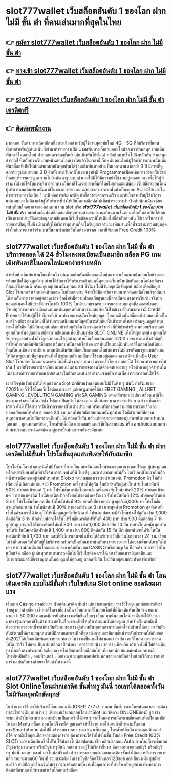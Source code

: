 # slot777wallet เว็บสล็อตอันดับ 1 ของโลก ฝาก ไม่มี ขั้น ต่ํา  ที่คนเล่นมากที่สุดในไทย

## 👉 [สมัคร slot777wallet เว็บสล็อตอันดับ 1 ของโลก ฝาก ไม่มี ขั้น ต่ํา](https://slot777wallet.com/)
## 👉 [ทางเข้า slot777wallet เว็บสล็อตอันดับ 1 ของโลก ฝาก ไม่มี ขั้น ต่ํา](https://slot777wallet.com/)
## 👉 [slot777wallet เว็บสล็อตอันดับ 1 ของโลก ฝาก ไม่มี ขั้น ต่ํา เครดิตฟรี](https://slot777wallet.com/)
## 👉 [ติดต่อพนักงาน](https://slot777wallet.com/)


ฝากถอน ขั้นต่ำ  ทางเลือกอีกหนึ่งทางเลือกสำหรับผู้ใช้งานยุคสมัยใหม่ 4G – 5G ที่มีบริการที่แสนพิเศษสำหรับผู้เล่นพนันที่เข้ามาทำรายการเปิด Userกับทางเว็บเกมออนไลน์ของเราร่วมสนุก เกมเดิมพันคาสิโนออนไลน์ ฝากถอนเครดิตขขั้นต่ำ เล่นเดิมพันได้ตั้งแต่ หลักสิบบาทขึ้นไปถึงหลักพัน ร่วมสนุก สำราญใจได้กับทางเว็บเกมพนันออนไลน์เราได้แล้วในเวลานี้เว็บพนันออนไลน์ผู้ให้บริการเกมพนันเดิมพันสล็อตที่เปิดให้นักเล่นเกมพนันทุกท่านได้ร่วมเดิมพันมาอย่างเป็นเวลานานมากกว่า 3 ปี มีภาพที่ดูสมจริง รูปแบบระบบ 3 D
อีกทั้งทางเว็บคาสิโนของเรายังมี Programmerมืออาชีพการสร้างเว็บไซต์ที่คอยบริการและดูแล  รวมไปถึงพัฒนารูปแบบตัวเกมให้มีให้มีความน่าใช้งานอยู่ตลอดเวลา เพื่อให้ผู้ที่เข้ามาใช้งานได้รับการบริการจากทางเว็บคาสิโนเราอย่างเต็มที่โดยไม่ขาดแม้แต่น้อย เว็บสล็อตออนไลน์ผู้บริการเกมเดิมพันพนันคาสิโนของทางค่ายเกม casioของทางเรานั้นยังเป็นระบบ AUTOใช้เวลาในการทำรายการไม่เกิน 1 นาที ต่อการเติมเครดิต นับได้ว่าสะดวกรวดเร็ว และทันใจสำหรับผู้ใช้บริการแน่นอนและไม่ต้องแจ้งผู้ให้บริการที่ทำให้เสียโอกาสอีกต่อไปเมื่อทำรายการฝากงินกับนักพนัน
เซียนพนันที่สนใจอยากจะลองเล่นเกม เกม slot  หรือ ***slot777wallet เว็บสล็อตอันดับ 1 ของโลก ฝาก ไม่มี ขั้น ต่ํา*** เกมพนันเดิมพันสล็อตสมาชิกทุกท่านสามารถลงทะเบียนตามขั้นตอนเพื่อเป็นสมาชิกได้เลยเพียงกรอกประวัติและข้อมูลตามขั้นตอนที่เว็บไซต์ของเรามีให้เพียงไม่กี่ลำดับเท่านั้น ใช้เวลาในการทำรายการเปิดยูสไม่ถึง 3 นาทีผู้ใช้บริการทุกท่านก็จะได้รับยูสเซอร์และรหัสผ่านเพื่อที่จะเข้ามาร่วมสนุกสุดเร้าใจกับค่ายเราเข้าร่วมมาเป็นสมาชิกกับเว็บไซต์ของเราณ เวลานี้รับเลย Free Credit 100%

## slot777wallet เว็บสล็อตอันดับ 1 ของโลก ฝาก ไม่มี ขั้น ต่ํา บริการตลอด ได้ 24 ชั่วโมงลงทะเบียนเป็นสมาชิก สล็อต PG เกมเดิมพันคาสิโนออนไลน์แตกง่ายจ่ายหนัก

สำหรับนักเดิมพันท่านไหนที่สนใจ เล่นเกมเดิมพันสล็อตออนไลน์ของทางเว็บเกมพนันออนไลน์ของเราพร้อมเปิดให้คุณลูกค้าทุกท่านได้รับการให้บริการแล้วตอนนี้สุดยอดเว็บพนันเดิมพันออนไลน์มาที่แรงที่สุดมาในตอนนี้ พร้อมดูแลผู้เล่นพนันทุกคน 24 ชั่วโมง ไม่มีวันหยุดนักขัตฤกษ์ สมัครเพื่อเปิดยูส Slot โจ๊กเกอร์ แจ๊กพอตเข้าตลอด โบนัสแตกง่าย จึงทำให้มีสมาชิกจำนวนมากติดอกติดใจแล้วกลับมาใช้งานกับทางเราต่ออยู่ตลอดเวลา อีกทั้งยังมีความปลอดภัยสูงและมีความั่นคงทางการเงินจ่ายจริงทุกยอดแน่นอนไม่มีประวัติการโกงตัง 100% ในค่ายเกมเราครบวงจรและครอบคลุมที่สุดและยังตอบโจทย์ทุกการเล่นของนักเล่นเกมพนันทุกคนที่เข้ามาร่วมเล่นกับเว็บไซต์เรา
ตัวเกมของเรามี Credit Freeแจกให้กับผู้ที่ใช้บริการที่เข้ามาทำรายการสมัครใหม่ทุกยูส เว็บเกมเดิมพันสล็อตเข้าร่วมมาเพื่อเป็นสมาชิก slot ออนไลน์ ที่ได้รับกระแสนิยมมากที่สุดเป็นระดับต้นๆในประเทศไทย พร้อมดูแลลูกค้าทุกท่านได้ทั้งคืน ไม่มีวันหยุดนักขัตฤกษ์พร้อมยังมีพนักงานและเจ้าหน้าที่ที่มีประสิทธิภาพคอยบริการและดูแลนักพนันอยู่ตลอด สมัครตามขั้นตอนเพื่อเป็นสมาชิก SLOT ONLINE เพื่อให้ผู้เล่นพนันทุกคนได้รับการดูแลอย่างทั่วถึงมีรูปแบบเกมให้ลูกค้าทุกท่านได้เลือกเล่นมากกว่า200 รายการเกม
สิ่งสำคัญที่ทำให้ค่ายเกมเดิมพันสล็อตของเว็บเกมพนันออนไลน์ของเรานั้นเป็นเกมเดิมพันคาสิโนออนไลน์นิยมที่สุดในเอเชีย ลงทะเบียน  เกมพนันเดิมพันสล็อตเว็บเกมออนไลน์ของเราได้มีการพัฒนารูปแบบตัวเกมให้มีภาพรูปแบบที่ดูสมจจริงเพื่อให้รูปแบบตัวเกมนั้นน่าใช้งานอยู่ตลอดเวลา สมัครเพื่อเปิด User Slot โจ๊กเกอร์ โอนถอนเครดิต ไม่มีขั้นต่ำ ฝาก-ถอน เงินรวดเร็วโดยระบบออโต้ ใช้เวลาทำรายการไม่เกิน 1 นาทีทั้งรายการฝากเงินและถอนเงินสามารถแจ้งถอนได้ด้วยตนเองง่ายๆ หรือถ้าหากลูกค้าท่านใดไม่สามารถทำรายการถอนด้วยตนเองได้นักเล่นพนันสามารถแจ้งพนักงานเพื่อทำรายการถอนให้ได้

เวลาปัจจุบันรับประกันได้เลยว่าเกม Slot onlineฝากเล่นแบบไม่มีขั้นต่ำทรู มันนี่ กำลังมาแรงปี2021เลยก็ว่าได้โดยเว็บไซต์ของทางเรา jokergameได้นำ EBET GAMING , ALLBET GAMING , EVOLUTION GAMING หรือSA GAMING อาณาจักรเกมยิงปลา สล็อต คาสิโนสด บาคาร่าสด ไฮโล กำถั่ว ไพ่แคง ปั่นแปะ ไพ่สามกอง เสือมังกร บาคาร่าสายฟ้า บาคาร่า แบ็คแจ๊ค เก้าเก ดัมมี่ ที่ได้การการันตีจากจากคาสิโนต่างประเทศ พร้อมบริการสุดความสามารถรวดเร็วและปลอดภัยคอยให้บริการ ตลอด 24 ชม. มอบให้แก่นักเล่นเกมพนันทุกท่าน ได้มีตัวเกมที่มีความสนุกสนานสนุกไปกับการลงเดิมพัน ได้ ตลอดทั้งวัน แล้วแต่ความสะดวกของผู้เล่นพนันทุกคนผ่านบนไอแพด , ทุกแพลตฟอร์ม , โทรศัพท์มือถือ และคอมพิวเตอร์ที่เป็นระบบios หรือ androidแบบพกพา ศึกษาประสบการณ์และพัฒนาสู่การเป็นนักแทงพนันระดับเทพ

## slot777wallet เว็บสล็อตอันดับ 1 ของโลก ฝาก ไม่มี ขั้น ต่ํา ฝากเครดิตไม่มีขั้นต่ำ โปรโมชั่นสุดแสนพิเศษให้กับสมาชิก

โปรโมชั่น โอนฝากเครดิตไม่มีขั้นต่ำ ที่ทางเว็บเกมพนันออนไลน์ของเราอยากจะมอบให้แก่  ผู้เล่นทุกคน หรือเหล่าเซียนพนันที่กำลังค้นหาค่ายพนันที่มี โปรดีๆ และการแจกแบบไม่กั๊ก ให้เว็บคาสิโนเราเป็นอีกหนึ่งทางเลือกของผู้เดิมพันทุกท่าน Slotxo ค่ายเกมของเรา ขอนำเสนอกับ Promotion ดีๆ ให้กับเพื่อนๆได้เลือกเล่นกัน จะมี Promotion อะไรบ้างไปดูกัน
โบนัสสำหรับผู้เล่นใหม่ รับโบนัสทันที 50% ทำยอดเทิร์นแค่ 2 เท่า
โปรโมชั่นเครดิตในการฝากครั้งแรก รับโบนัสทันที 20% ทำยอดเทิร์นแค่ 1 เท่าของเครดิต
โบนัสเครดิตฝากครั้งต่อไปของฝากครั้งแรก รับโบนัสทันที 12% ทำยอดเทิร์นแค่ 3 เท่า
โปรโมชั่นคืนยอดเสีย รับโบนัสทันที 9% ยอดที่เสียจากคุณ สูงสุดถึง5,000บาท
โปรโมชั่นชวนเพื่อนมาเล่น รับโบนัสทันที 30% ทำยอดเทิร์นแค่ 3 เท่า
และสุดท้าย Promotion สุดพิเศษที่เว็บไซต์ของเราได้จัดหาไว้ให้เพื่อคุณลูกค้าที่หน้าตาดี โปรฝากบ่อย จะมีสิ่งไหนบ้างไปดูกัน
ฝาก 1,000 ติดต่อกัน 3 วัน นักล่าโบนัสจะได้รับโปรโมชั่นเครดิตฟรีทันที 400 บาท
ฝาก 900 ติดต่อกัน 7 วัน ลูกค้าทุกท่านจะได้รับเครดิตฟรีทันที 800 บาท
ฝาก 1,000 ติดต่อกัน 10 วัน เหล่าเซียนพนันทุกท่านจะได้รับโบนัสเครดิตฟรีทันที 1,400 บาท
ฝาก 600 ติดต่อกัน 15 วัน นักเล่นพนันจะได้รับโบนัสเครดิตฟรีทันที 1,700 บาท
และก็ยังมีการเล่นพนันที่จะได้ลุ้นรับรางวัลบิ๊กวินในทุกเวลา 24 ชม. เรียกได้ว่าคืนยอดเสียให้กับผู้ใช้บริการทุกท่านที่เป็นนักแทงพนันกับทางค่ายของเราได้อย่างเต็มเหนี่ยวกันไปเลย หากว่านักพนันสนใจและอยากจะลงเดิมพัน เกม CASINO หรือเกมรูเล็ต  ป๊อกเด้ง บาคาร่า ไฮโล แบ็กแจ๊ค สล็อต ผู้เล่นทุกท่านสามารถคลิ๊กไปที่เว็บไซต์ของเราได้เลย เว็บของเรามีแอดมินและโปรแกรมเมอร์เชี่ยวชาญด้านนี้คอยดูแลให้คุณอยู่ ตลอดทั้งวัน ไม่มีวันหยุดแม้กระทั่งเสาร์อาทิตย์

## slot777wallet เว็บสล็อตอันดับ 1 ของโลก ฝาก ไม่มี ขั้น ต่ํา โอนเติมเครดิต แบบไม่มีขั้นต่ำ  เว็บไซต์เกม Slot online ยอดนิยมมาแรง

เว็บเกม Casino ทางค่ายเรา ฝากเติมเครดิต ขั้นต่ำ เล่นง่ายแตกบ่อย รางวัลใหญ่แตกบ่อยและอัตราจ่ายสูงกว่าค่ายอื่นๆ เว็บคาสิโนเราถือว่าเป็น เว็บเกมคาสิโนออนไลน์ที่มีนักเดิมพันเป็นจำนวนมากมากกว่า 50,000 คนและมีการยืนยันว่าจะเพิ่มขึ้นเรื่อยๆ เว็บเกมพนันออนไลน์เรานั้นยังได้รับจากมาตราฐานจากคาสิโนต่างประเทศในเรื่องของเปิดให้บริการเกมพนันและดูแล สำหรับเซียนพนันที่ต้องการและอยากที่จะสมัครกับตัวเกมของเรา ผู้เล่นพนันทุกคนสามารถแอดไลน์เข้ามาได้เลย
	มาสัมผัสกับตัวเกมให้ความสนุกสนานที่มีภาพและกราฟิกที่สุดอลังการ และมีเกมชั้นนำระดับประเทศให้กับยอดฮิต2021ได้เลือกเดิมพันอย่างหลากหลาย  ไม่ว่าจะเป็นเกมไพ่สามกอง  ยิงปลา คาสิโนสด บาคาร่าสด ไฮโล กำถั่ว ไพ่แคง ปั่นแปะ สล็อต เสือมังกร บาคาร่าสายฟ้า บาคาร่า แบ็คแจ๊ค เก้าเก ดัมมี่ ไม่ต้องเดินทางไกลถึงต่างประเทศให้เสียเวลา หรือเสียค่าเครื่องอีกต่อไป เพียงแค่นักเล่นเกมพนันทุกท่านมีโทรศัพท์มือถือ , คอมพิวเตอร์ , ไอแพด และทุกแพลตฟอร์มพกพาสะดวกนักล่าโบนัสฟรีก็สามารถเข้ามาร่วมเล่นกับทางค่ายเราได้แล้วในขณะนี้

## slot777wallet เว็บสล็อตอันดับ 1 ของโลก ฝาก ไม่มี ขั้น ต่ํา Slot Onlineโอนฝากเครดิต ขั้นต่ำทรู มันนี่ วอเลทได้ตลอดทั้งวัน ไม่มีวันหยุดนักขัตฤกษ์

ในส่วนของวิธีการใช้บริการโจ๊กเกอเกมมิ่งJOKER 777 ฝาก-ถอน ขั้นต่ำ ของเว็บพนันของเรา จะต้องทำอะไรบ้างนั้น แบบง่าย ๆ เพียงแค่เว็บเกมออนไลน์เราSlot เกมวัดดวง ONLONEต้องมี ยูส เข้าระบบ ถ้ายังไม่มีสามารถลงทะเบียนเป็นสมาชิกได้ง่าย ๆ จากโหมดการสมัครตามขั้นตอนเพื่อเป็นสมาชิกในช่อง Menu สล็อต ออนไลน์จึงจะได้ ยูสเซอร์ เข้าใช้งาน พอได้มาแล้วก็ทำตามขั้นตอนผ่านSmartphone ต่อไปนี้
เข้าระบบ user  ของท่าน แท็บเลต , โทรศัพท์มือถือ และคอมพิวเตอร์ก็ได้
จากนั้นให้คุณเลือกความต้องการว่า ต้องการจะได้รับโปรโมชั่น รับเลย Free Credit 100% SLOTเกมวางเดิมพันหรือไม่รับ
ให้นักล่าโบนัสสมัครสมาชิก คลิกฝากถอน Auto ภาพในเว็บจะขึ้นเลขบัญชีพร้อมธนาคาร หรือบัญชี ทรูมันนี่ วอเลท ของผู้ให้บริการขึ้นมา
คัดลอกหมายเลขบัญชี หรือบัญชี  ทรู มันนี่ วอเลท ของนักล่าโบนัสฟรี แล้วทำธุรกรรมระบบฝากถอนเครดิตขขั้นต่ำได้เลย
หลังทำรายการแล้ว รอประมาณ60 วินาที ระบบจะเติมเงินเข้าบัญชีสล็อตโจ๊กเกอร์123ของเหล่าเซียนพนันผู้สมัครสมาชิก
ถ้ามีปัญหาเรื่องเงินไม่เข้า กรุณาติดต่อพนักงานที่มีคุณภาพ ที่ทำเรื่องเปิดยูสผ่านช่องทางการติดต่อที่แนบเอาไว้ทางหน้าเว็บโจ๊กเกอร์สล็อต


